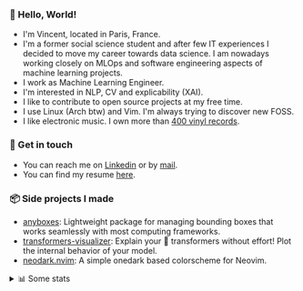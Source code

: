 ### 👋 Hello, World!

- I'm Vincent, located in Paris, France.
- I'm a former social science student and after few IT experiences I decided to move my career towards data science. I am nowadays working closely on MLOps and software engineering aspects of machine learning projects.
- I work as Machine Learning Engineer.
- I'm interested in NLP, CV and explicability (XAI).
- I like to contribute to open source projects at my free time.
- I use Linux (Arch btw) and Vim. I'm always trying to discover new FOSS.
- I like electronic music. I own more than [400 vinyl records](https://www.discogs.com/user/Voigt_Kampff/collection).

### 🔗 Get in touch

- You can reach me on [Linkedin](https://www.linkedin.com/in/vincent-duchauffour-3a9641155/) or by [mail](mailto:vincent.duchauffour@proton.me).
- You can find my resume [here](https://raw.githubusercontent.com/VDuchauffour/resume/main/resume.pdf).

### 📦 Side projects I made

- [anyboxes](https://github.com/VDuchauffour/anyboxes): Lightweight package for managing bounding boxes that works seamlessly with most computing frameworks.
- [transformers-visualizer](https://github.com/VDuchauffour/transformers-visualizer): Explain your 🤗 transformers without effort! Plot the internal behavior of your model. 
- [neodark.nvim](https://github.com/VDuchauffour/neodark.nvim): A simple onedark based colorscheme for Neovim.

<details><summary>📊 Some stats</summary>  
  
<p align="center">
  <img alt="VDuchauffour's github stats" src="https://github-readme-stats.vercel.app/api?username=VDuchauffour&include_all_commits=true&show_icons=true&theme=react"/>
  <br />
  <img alt="VDuchauffour's streak stats" src="https://streak-stats.demolab.com?user=VDuchauffour&theme=react"/>
  <br />
  <img alt="VDuchauffour's language stats" src="https://github-readme-stats.vercel.app/api/top-langs/?username=VDuchauffour&count_private=true&include_all_commits=true&show_icons=true&layout=compact&theme=react"/>
  <!--   <br />
  <img alt="VDuchauffour's Wakatime stats" src="https://github-readme-stats.vercel.app/api/wakatime?username=VDuchauffour&theme=react"/> -->
</p>

#### 🧭 Wakatime stats
<!--START_SECTION:waka-->
![Code Time](http://img.shields.io/badge/Code%20Time-813%20hrs%2013%20mins-blue)

![Lines of code](https://img.shields.io/badge/From%20Hello%20World%20I%27ve%20Written-63.8%20thousand%20lines%20of%20code-blue)

**🐱 My GitHub Data** 

> 📦 43.5 kB Used in GitHub's Storage 
 > 
> 🏆 1,594 Contributions in the Year 2023
 > 
> 🚫 Not Opted to Hire
 > 
> 📜 8 Public Repositories 
 > 
> 🔑 1 Private Repositories 
 > 
**I'm a Night 🦉** 

```text
🌞 Morning                38 commits          █░░░░░░░░░░░░░░░░░░░░░░░░   05.74 % 
🌆 Daytime                243 commits         █████████░░░░░░░░░░░░░░░░   36.71 % 
🌃 Evening                218 commits         ████████░░░░░░░░░░░░░░░░░   32.93 % 
🌙 Night                  163 commits         ██████░░░░░░░░░░░░░░░░░░░   24.62 % 
```
📅 **I'm Most Productive on Wednesday** 

```text
Monday                   152 commits         ██████░░░░░░░░░░░░░░░░░░░   22.96 % 
Tuesday                  65 commits          ██░░░░░░░░░░░░░░░░░░░░░░░   09.82 % 
Wednesday                158 commits         ██████░░░░░░░░░░░░░░░░░░░   23.87 % 
Thursday                 122 commits         █████░░░░░░░░░░░░░░░░░░░░   18.43 % 
Friday                   78 commits          ███░░░░░░░░░░░░░░░░░░░░░░   11.78 % 
Saturday                 20 commits          █░░░░░░░░░░░░░░░░░░░░░░░░   03.02 % 
Sunday                   67 commits          ███░░░░░░░░░░░░░░░░░░░░░░   10.12 % 
```


📊 **This Week I Spent My Time On** 

```text
💬 Programming Languages: 
YAML                     3 hrs 31 mins       ███████░░░░░░░░░░░░░░░░░░   27.14 % 
XML                      2 hrs 32 mins       █████░░░░░░░░░░░░░░░░░░░░   19.58 % 
Text                     2 hrs 6 mins        ████░░░░░░░░░░░░░░░░░░░░░   16.25 % 
Python                   1 hr 52 mins        ████░░░░░░░░░░░░░░░░░░░░░   14.43 % 
ActionScript 3           44 mins             █░░░░░░░░░░░░░░░░░░░░░░░░   05.72 % 
```


 Last Updated on 22/08/2023 00:33:08 UTC
<!--END_SECTION:waka-->
</details>
